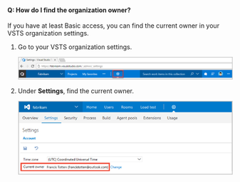 #### Q:	How do I find the organization owner?

If you have at least Basic access, you can find the current owner in your VSTS organization settings.

1.	Go to your VSTS organization settings.

	<img alt="Go to your organization settings" src="./_img/organization-settings-new-ui.png" style="border: 1px solid #CCCCCC" />

1.	Under **Settings**, find the current owner.

	<img alt="Find the current owner" src="./_img/organization-owner-new-ui.png" style="border: 1px solid #CCCCCC" />
